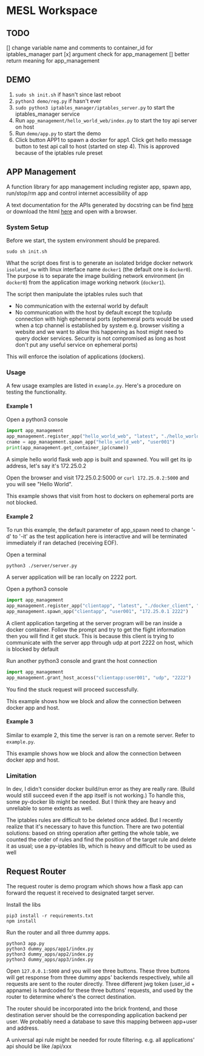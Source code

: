# MESL Workspace

## TODO
[] change variable name and comments to container_id for iptables_manager part
[x] argument check for app_management
[] better return meaning for app_management

## DEMO

1. `sudo sh init.sh` if hasn't since last reboot
2. `python3 demo/reg.py` if hasn't ever
3. `sudo python3 iptables_manager/iptables_server.py` to start the iptables_manager service
4. Run `app_management/hello_world_web/index.py` to start the toy api server on host
5. Run `demo/app.py` to start the demo
6. Click button APP1 to spawn a docker for app1. Click get hello message button to test api call to host (started on step 4). This is approved because of the iptables rule preset

## APP Management

A function library for app management including register app, spawn app, run/stop/rm app and control internet accessibility of app

A text documentation for the APIs generated by docstring can be find [here](./app_management/docs/build/text/app_management.txt) or download the html [here](./app_management/docs/build/html/app_management.html) and open with a browser.

### System Setup

Before we start, the system environment should be prepared. 

```sudo sh init.sh```

What the script does first is to generate an isolated bridge docker network `isolated_nw` with linux interface name `docker1` (the default one is `docker0`). The purpose is to separate the image building network environment (in `docker0`) from the application image working network (`docker1`).

The script then manipulate the iptables rules such that
* No communication with the external world by default
* No communication with the host by default except the tcp/udp connection with high ephemeral ports (ephemeral ports would be used when a tcp channel is established by system e.g. browser visiting a website and we want to allow this happening as host might need to query docker services. Security is not compromised as long as host don't put any useful service on ephemeral ports)

This will enforce the isolation of applications (dockers).


### Usage

A few usage examples are listed in `example.py`. Here's a procedure on testing the functionality.

#### Example 1

Open a python3 console
```python
import app_management
app_management.register_app("hello_world_web", "latest", "./hello_world_web", "python index.py", "python:3", 5000, "pip install -r requirements.txt")
cname = app_management.spawn_app("hello_world_web", "user001")
print(app_management.get_container_ip(cname))
```
A simple hello world flask web app is built and spawned. You will get its ip address, let's say it's 172.25.0.2

Open the browser and visit 172.25.0.2:5000 or `curl 172.25.0.2:5000` and you will see "Hello World". 

This example shows that visit from host to dockers on ephemeral ports are not blocked.

#### Example 2

To run this example, the default parameter of app_spawn need to change '-d' to '-it' as the test application here is interactive and will be terminated immediately if ran detached (receiving EOF). 

Open a terminal
```
python3 ./server/server.py
```
A server application will be ran locally on 2222 port.

Open a python3 console
```python
import app_management
app_management.register_app("clientapp", "latest", "./docker_client", "python client.py", "python:3", 5000)
app_management.spawn_app("clientapp", "user001", "172.25.0.1 2222")
```
A client application targeting at the server program will be ran inside a docker container. Follow the prompt and try to get the flight information then you will find it get stuck. This is because this client is trying to communicate with the server app through udp at port 2222 on host, which is blocked by default

Run another python3 console and grant the host connection
```python
import app_management
app_management.grant_host_access("clientapp:user001", "udp", "2222")

```
You find the stuck request will proceed successfully. 

This example shows how we block and allow the connection between docker app and host.

#### Example 3

Similar to example 2, this time the server is ran on a remote server. Refer to `example.py`.

This example shows how we block and allow the connection between docker app and host.

### Limitation

In dev, I didn't consider docker build/run error as they are really rare. (Build would still succeed even if the app itself is not working.) To handle this, some py-docker lib might be needed. But I think they are heavy and unreliable to some extents as well.

The iptables rules are difficult to be deleted once added. But I recently realize that it's necessary to have this function. There are two potential solutions: based on string operation after getting the whole table, we counted the order of rules and find the position of the target rule and delete it as usual; use a py-iptables lib, which is heavy and difficult to be used as well


## Request Router

The request router is demo program which shows how a flask app can forward the request it received to designated target server.


Install the libs

```
pip3 install -r requirements.txt
npm install
```

Run the router and all three dummy apps.
```
python3 app.py
python3 dummy_apps/app1/index.py
python3 dummy_apps/app2/index.py
python3 dummy_apps/app3/index.py
```

Open `127.0.0.1:5000` and you will see three buttons. These three buttons will get response from three dummy apps' backends respectively, while all requests are sent to the router directly. Three different jwg token (user_id + appname) is hardcoded for these three buttons' requests, and used by the router to determine where's the correct destination.
 
The router should be incorporated into the brick frontend, and those destination server should be the corresponding application backend per user. We probably need a database to save this mapping between app+user and address.

A universal api rule might be needed for route filtering. e.g. all applications' api should be like /api/xxx